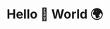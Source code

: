 # Hello 👋 World 🌍

<!---
- 👋 Hi, I’m @mtoan65
- 👀 I’m interested in AI.
- 🌱 I’m currently learning AI.
- 💞️ I’m looking to collaborate on ...
- 📫 How to reach me ...
--->
<!---
mtoan65/mtoan65 is a ✨ special ✨ repository because its `README.md` (this file) appears on your GitHub profile.
You can click the Preview link to take a look at your changes.
--->

